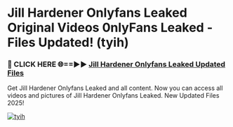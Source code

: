 # Jill Hardener Onlyfans Leaked Original Videos 0nlyFans Leaked - Files Updated! (tyih)

<h3>🔴 CLICK HERE 🌐==►► <a href="https://tinyurl.com/4seja8ks" rel="nofollow">Jill Hardener Onlyfans Leaked Updated Files</a></h3>

Get Jill Hardener Onlyfans Leaked and all content. Now you can access all videos and pictures of Jill Hardener Onlyfans Leaked. New Updated Files 2025!

[![tyih](https://i.imgur.com/EWjZXRe.gif)](https://tinyurl.com/4seja8ks)
